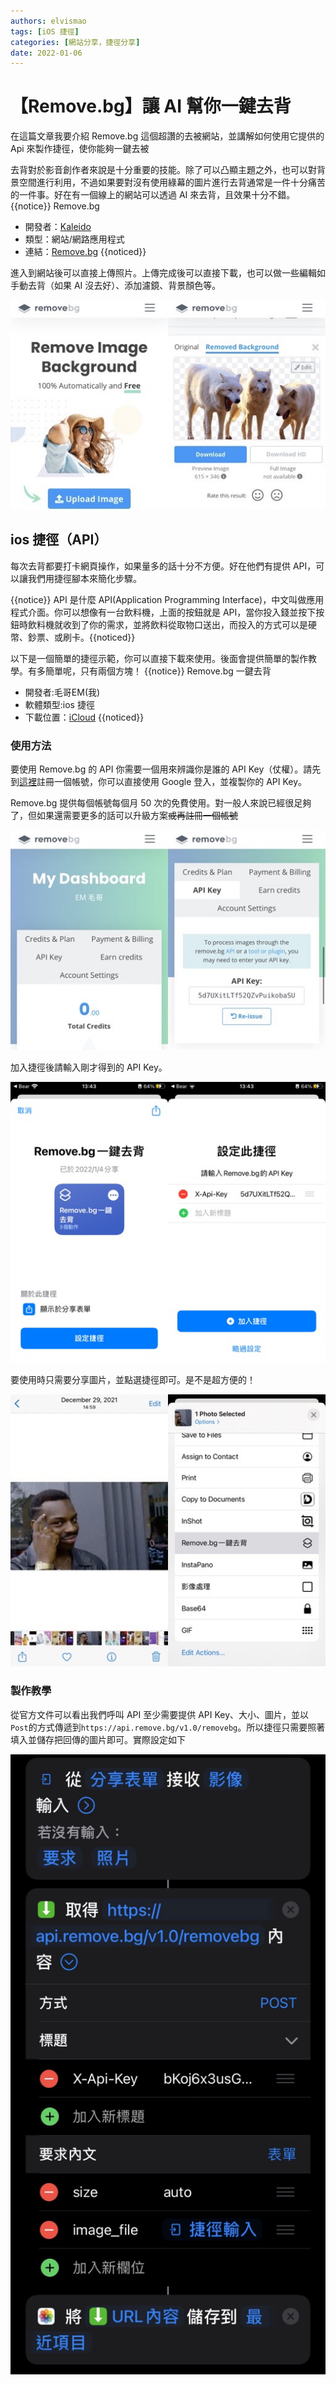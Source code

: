 ```yaml
---
authors: elvismao
tags: [iOS 捷徑]
categories: [網站分享，捷徑分享]
date: 2022-01-06
---
```


# 【Remove.bg】讓 AI 幫你一鍵去背

在這篇文章我要介紹 Remove.bg 這個超讚的去被網站，並講解如何使用它提供的 Api 來製作捷徑，使你能夠一鍵去被

去背對於影音創作者來說是十分重要的技能。除了可以凸顯主題之外，也可以對背景空間進行利用，不過如果要對沒有使用綠幕的圖片進行去背通常是一件十分痛苦的一件事。好在有一個線上的網站可以透過 AI 來去背，且效果十分不錯。
{{notice}}
Remove.bg

- 開發者：[Kaleido](https://www.kaleido.ai/)
- 類型：網站/網路應用程式
- 連結：[Remove.bg](https://Remove.bg)
  {{noticed}}

進入到網站後可以直接上傳照片。上傳完成後可以直接下載，也可以做一些編輯如手動去背（如果 AI 沒去好）、添加濾鏡、背景顏色等。

![Remove.bg 介面](remove-bg-site.jpg)

## ios 捷徑（API）

每次去背都要打卡網頁操作，如果量多的話十分不方便。好在他們有提供 API，可以讓我們用捷徑腳本來簡化步驟。

{{notice}}
API 是什麼
API(Application Programming Interface)，中文叫做應用程式介面。你可以想像有一台飲料機，上面的按鈕就是 API，當你投入錢並按下按鈕時飲料機就收到了你的需求，並將飲料從取物口送出，而投入的方式可以是硬幣、鈔票、或刷卡。{{noticed}}

以下是一個簡單的捷徑示範，你可以直接下載來使用。後面會提供簡單的製作教學。有多簡單呢，只有兩個方塊！
{{notice}}
Remove.bg 一鍵去背

- 開發者:毛哥EM(我)
- 軟體類型:ios 捷徑
- 下載位置：[iCloud](https://www.icloud.com/shortcuts/fce4a5a7643e4fc2b8c26fa82f5a2fc3)
  {{noticed}}

### 使用方法

要使用 Remove.bg 的 API 你需要一個用來辨識你是誰的 API Key（仗權）。請先到[這裡](https://accounts.kaleido.ai/users/sign_in#api-key)註冊一個帳號，你可以直接使用 Google 登入，並複製你的 API Key。

Remove.bg 提供每個帳號每個月 50 次的免費使用。對一般人來說已經很足夠了，但如果還需要更多的話可以升級方案<s>或再註冊一個帳號</s>

![用捷徑去背](remove-bg-api.jpg)

加入捷徑後請輸入剛才得到的 API Key。

![Remove.bg 介面](remove-bg-shortcutsSetup.PNG)

要使用時只需要分享圖片，並點選捷徑即可。是不是超方便的！

![用捷徑去背](remove-bg-shortcuts.jpg)

### 製作教學

從官方文件可以看出我們呼叫 API 至少需要提供 API Key、大小、圖片，並以`Post`的方式傳遞到`https://api.remove.bg/v1.0/removebg`。所以捷徑只需要照著填入並儲存把回傳的圖片即可。實際設定如下

![捷徑動作](remove-bg-shortcutsBlock.jpg)
